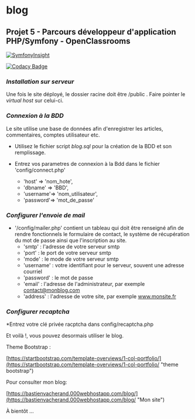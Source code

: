 ﻿blog
====

Projet 5 - Parcours développeur d'application PHP/Symfony - OpenClassrooms
--------------------------------------------------------------------------

[![SymfonyInsight](https://insight.symfony.com/projects/db527d54-43b6-4adc-bc27-148092a615b0/big.svg)](https://insight.symfony.com/projects/db527d54-43b6-4adc-bc27-148092a615b0)

[![Codacy Badge](https://api.codacy.com/project/badge/Grade/60d62b4aea024fa0887f58955f6b395a)](https://www.codacy.com/app/coco2053/blog?utm_source=github.com&amp;utm_medium=referral&amp;utm_content=coco2053/blog&amp;utm_campaign=Badge_Grade)

### ___Installation sur serveur___

Une fois le site déployé, le dossier racine doit être /public . Faire pointer le _virtual host_ sur celui-ci.

### ___Connexion à la BDD___

Le site utilise une base de données afin d'enregistrer les articles, commentaires, comptes utilisateur etc.

* Utilisez le fichier script *blog.sql* pour la création de la BDD et son remplissage.
* Entrez vos parametres de connexion à la Bdd dans le fichier 'config/connect.php'

    * 'host'    => 'nom_hote',
    * 'dbname'  => 'BBD',
    * 'username'=> 'nom_utilisateur',
    * 'password'=> 'mot_de_passe'

### ___Configurer l'envoie de mail___

* '/config/mailer.php' contient un tableau qui doit être renseigné afin de rendre fonctionnels le formulaire de contact, le système de récupération du mot de passe ainsi que l'inscription au site.
    * 'smtp' : l'adresse de votre serveur smtp
    * 'port' : le port de votre serveur smtp
    * 'mode' : le mode de votre serveur smtp
    * 'username' : votre identifiant pour le serveur, souvent une adresse courriel
    * 'password' : le mot de passe
    * 'email' : l'adresse de l'administrateur, par exemple contact@monblog.com
    * 'address' : l'adresse de votre site, par exemple www.monsite.fr

### ___Configurer recaptcha___

*Entrez votre clé privée racptcha dans config/recaptcha.php


 Et voilà !, vous pouvez desormais utiliser le blog.

 Theme Bootstrap :

 [https://startbootstrap.com/template-overviews/1-col-portfolio/](https://startbootstrap.com/template-overviews/1-col-portfolio/ "theme bootstrap")

 Pour consulter mon blog:

 [https://bastienvacherand.000webhostapp.com/blog/](https://bastienvacherand.000webhostapp.com/blog/ "Mon site")

 À bientôt ...



